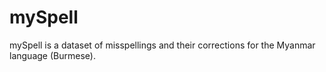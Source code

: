 # mySpell
mySpell is a dataset of misspellings and their corrections for the Myanmar language (Burmese).
